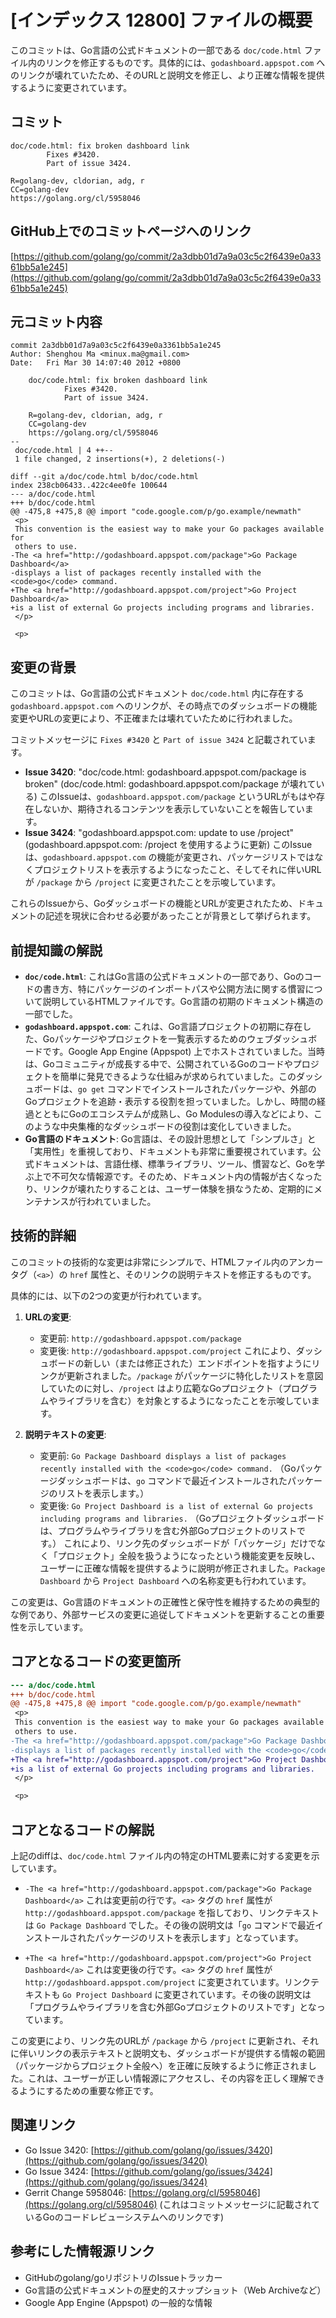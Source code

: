 # [インデックス 12800] ファイルの概要

このコミットは、Go言語の公式ドキュメントの一部である `doc/code.html` ファイル内のリンクを修正するものです。具体的には、`godashboard.appspot.com` へのリンクが壊れていたため、そのURLと説明文を修正し、より正確な情報を提供するように変更されています。

## コミット

```
doc/code.html: fix broken dashboard link
        Fixes #3420.
        Part of issue 3424.

R=golang-dev, cldorian, adg, r
CC=golang-dev
https://golang.org/cl/5958046
```

## GitHub上でのコミットページへのリンク

[https://github.com/golang/go/commit/2a3dbb01d7a9a03c5c2f6439e0a3361bb5a1e245](https://github.com/golang/go/commit/2a3dbb01d7a9a03c5c2f6439e0a3361bb5a1e245)

## 元コミット内容

```
commit 2a3dbb01d7a9a03c5c2f6439e0a3361bb5a1e245
Author: Shenghou Ma <minux.ma@gmail.com>
Date:   Fri Mar 30 14:07:40 2012 +0800

    doc/code.html: fix broken dashboard link
            Fixes #3420.
            Part of issue 3424.

    R=golang-dev, cldorian, adg, r
    CC=golang-dev
    https://golang.org/cl/5958046
--
 doc/code.html | 4 ++--
 1 file changed, 2 insertions(+), 2 deletions(-)

diff --git a/doc/code.html b/doc/code.html
index 238cb06433..422c4ee0fe 100644
--- a/doc/code.html
+++ b/doc/code.html
@@ -475,8 +475,8 @@ import "code.google.com/p/go.example/newmath"
 <p>
 This convention is the easiest way to make your Go packages available for
 others to use.
-The <a href="http://godashboard.appspot.com/package">Go Package Dashboard</a>
-displays a list of packages recently installed with the <code>go</code> command.
+The <a href="http://godashboard.appspot.com/project">Go Project Dashboard</a>
+is a list of external Go projects including programs and libraries.
 </p>

 <p>
```

## 変更の背景

このコミットは、Go言語の公式ドキュメント `doc/code.html` 内に存在する `godashboard.appspot.com` へのリンクが、その時点でのダッシュボードの機能変更やURLの変更により、不正確または壊れていたために行われました。

コミットメッセージに `Fixes #3420` と `Part of issue 3424` と記載されています。
*   **Issue 3420**: "doc/code.html: godashboard.appspot.com/package is broken" (doc/code.html: godashboard.appspot.com/package が壊れている)
    このIssueは、`godashboard.appspot.com/package` というURLがもはや存在しないか、期待されるコンテンツを表示していないことを報告しています。
*   **Issue 3424**: "godashboard.appspot.com: update to use /project" (godashboard.appspot.com: /project を使用するように更新)
    このIssueは、`godashboard.appspot.com` の機能が変更され、パッケージリストではなくプロジェクトリストを表示するようになったこと、そしてそれに伴いURLが `/package` から `/project` に変更されたことを示唆しています。

これらのIssueから、Goダッシュボードの機能とURLが変更されたため、ドキュメントの記述を現状に合わせる必要があったことが背景として挙げられます。

## 前提知識の解説

*   **`doc/code.html`**: これはGo言語の公式ドキュメントの一部であり、Goのコードの書き方、特にパッケージのインポートパスや公開方法に関する慣習について説明しているHTMLファイルです。Go言語の初期のドキュメント構造の一部でした。
*   **`godashboard.appspot.com`**: これは、Go言語プロジェクトの初期に存在した、Goパッケージやプロジェクトを一覧表示するためのウェブダッシュボードです。Google App Engine (Appspot) 上でホストされていました。当時は、Goコミュニティが成長する中で、公開されているGoのコードやプロジェクトを簡単に発見できるような仕組みが求められていました。このダッシュボードは、`go get` コマンドでインストールされたパッケージや、外部のGoプロジェクトを追跡・表示する役割を担っていました。しかし、時間の経過とともにGoのエコシステムが成熟し、Go Modulesの導入などにより、このような中央集権的なダッシュボードの役割は変化していきました。
*   **Go言語のドキュメント**: Go言語は、その設計思想として「シンプルさ」と「実用性」を重視しており、ドキュメントも非常に重要視されています。公式ドキュメントは、言語仕様、標準ライブラリ、ツール、慣習など、Goを学ぶ上で不可欠な情報源です。そのため、ドキュメント内の情報が古くなったり、リンクが壊れたりすることは、ユーザー体験を損なうため、定期的にメンテナンスが行われていました。

## 技術的詳細

このコミットの技術的な変更は非常にシンプルで、HTMLファイル内のアンカータグ（`<a>`）の `href` 属性と、そのリンクの説明テキストを修正するものです。

具体的には、以下の2つの変更が行われています。

1.  **URLの変更**:
    *   変更前: `http://godashboard.appspot.com/package`
    *   変更後: `http://godashboard.appspot.com/project`
    これにより、ダッシュボードの新しい（または修正された）エンドポイントを指すようにリンクが更新されました。`/package` がパッケージに特化したリストを意図していたのに対し、`/project` はより広範なGoプロジェクト（プログラムやライブラリを含む）を対象とするようになったことを示唆しています。

2.  **説明テキストの変更**:
    *   変更前: `Go Package Dashboard displays a list of packages recently installed with the <code>go</code> command.`
        （Goパッケージダッシュボードは、`go` コマンドで最近インストールされたパッケージのリストを表示します。）
    *   変更後: `Go Project Dashboard is a list of external Go projects including programs and libraries.`
        （Goプロジェクトダッシュボードは、プログラムやライブラリを含む外部Goプロジェクトのリストです。）
    これにより、リンク先のダッシュボードが「パッケージ」だけでなく「プロジェクト」全般を扱うようになったという機能変更を反映し、ユーザーに正確な情報を提供するように説明が修正されました。`Package Dashboard` から `Project Dashboard` への名称変更も行われています。

この変更は、Go言語のドキュメントの正確性と保守性を維持するための典型的な例であり、外部サービスの変更に追従してドキュメントを更新することの重要性を示しています。

## コアとなるコードの変更箇所

```diff
--- a/doc/code.html
+++ b/doc/code.html
@@ -475,8 +475,8 @@ import "code.google.com/p/go.example/newmath"
 <p>
 This convention is the easiest way to make your Go packages available for
 others to use.
-The <a href="http://godashboard.appspot.com/package">Go Package Dashboard</a>
-displays a list of packages recently installed with the <code>go</code> command.
+The <a href="http://godashboard.appspot.com/project">Go Project Dashboard</a>
+is a list of external Go projects including programs and libraries.
 </p>

 <p>
```

## コアとなるコードの解説

上記のdiffは、`doc/code.html` ファイル内の特定のHTML要素に対する変更を示しています。

*   `-The <a href="http://godashboard.appspot.com/package">Go Package Dashboard</a>`
    これは変更前の行です。`<a>` タグの `href` 属性が `http://godashboard.appspot.com/package` を指しており、リンクテキストは `Go Package Dashboard` でした。その後の説明文は「`go` コマンドで最近インストールされたパッケージのリストを表示します」となっています。

*   `+The <a href="http://godashboard.appspot.com/project">Go Project Dashboard</a>`
    これは変更後の行です。`<a>` タグの `href` 属性が `http://godashboard.appspot.com/project` に変更されています。リンクテキストも `Go Project Dashboard` に変更されています。その後の説明文は「プログラムやライブラリを含む外部Goプロジェクトのリストです」となっています。

この変更により、リンク先のURLが `/package` から `/project` に更新され、それに伴いリンクの表示テキストと説明文も、ダッシュボードが提供する情報の範囲（パッケージからプロジェクト全般へ）を正確に反映するように修正されました。これは、ユーザーが正しい情報源にアクセスし、その内容を正しく理解できるようにするための重要な修正です。

## 関連リンク

*   Go Issue 3420: [https://github.com/golang/go/issues/3420](https://github.com/golang/go/issues/3420)
*   Go Issue 3424: [https://github.com/golang/go/issues/3424](https://github.com/golang/go/issues/3424)
*   Gerrit Change 5958046: [https://golang.org/cl/5958046](https://golang.org/cl/5958046) (これはコミットメッセージに記載されているGoのコードレビューシステムへのリンクです)

## 参考にした情報源リンク

*   GitHubのgolang/goリポジトリのIssueトラッカー
*   Go言語の公式ドキュメントの歴史的スナップショット（Web Archiveなど）
*   Google App Engine (Appspot) の一般的な情報
